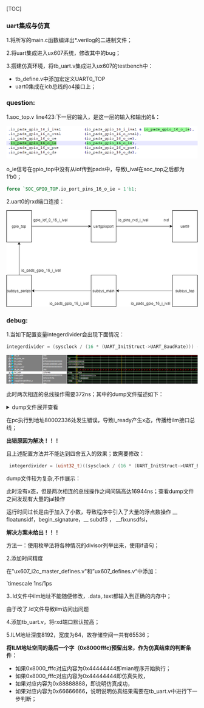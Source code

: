 [TOC]



### uart集成与仿真

1.将所写的main.c函数编译出*.verilog的二进制文件；

2.将uart集成进入ux607系统，修改其中的bug；

3.搭建仿真环境，将tb_uart.v集成进入ux607的testbench中：

- tb_define.v中添加宏定义UART0_TOP
- uart0集成在icb总线的o4接口上；





### question:

1.soc_top.v line423:下一层的输入，是这一层的输入和输出的&：

![image-20210413181526283](uart集成与仿真.assets/image-20210413181526283.png)

o_ie信号在gpio_top中没有从iof传到pads中，导致i_ival在soc_top之后都为1‘b0；

```verilog
force `SOC_GPIO_TOP.io_port_pins_16_o_ie = 1'b1;
```

2.uart0的rxd端口连接：

![](uart集成与仿真.assets/未命名绘图.png)



### debug:

1.当如下配置变量integerdivider会出现下面情况：

```c
integerdivider = (sysclock / (16 * (UART_InitStruct->UART_BaudRate))) - 1;  
```

![image-20210425113245601](uart集成与仿真.assets/image-20210425113245601.png)

此时两次相连的总线操作需要372ns；其中的dump文件描述如下：
<details>
<summary>dump文件展开查看</summary>
<pre><code>
000000008000230c <UART_Init>:
/**---------------------------- UART CSR Configuration -----------------------**/
    sysclock = FREQ_SYS;
	/** Determine the integer part **/
	/** Integer part computing in case Oversampling mode is 16 Samples **/
	integerdivider = (sysclock / (16 * (UART_InitStruct->UART_BaudRate))) - 1;    
	8000230c:	419c                	lw	a5,0(a1)
	tmpreg = (uint32_t)UART_InitStruct->UART_Status | UART_InitStruct->UART_Br_Gen 
	8000230e:	00c5a803          	lw	a6,12(a1)
				| UART_InitStruct->UART_Mode | UART_InitStruct->UART_Parity;
	80002312:	4990                	lw	a2,16(a1)
	integerdivider = (sysclock / (16 * (UART_InitStruct->UART_BaudRate))) - 1;    
	80002314:	0047971b          	slliw	a4,a5,0x4
	80002318:	00f427b7          	lui	a5,0xf42
	8000231c:	4007879b          	addiw	a5,a5,1024
	80002320:	02e7d7bb          	divuw	a5,a5,a4
	tmpreg = (uint32_t)UART_InitStruct->UART_Status | UART_InitStruct->UART_Br_Gen 
	80002324:	4598                	lw	a4,8(a1)
	80002326:	41d4                	lw	a3,4(a1)
	80002328:	01076733          	or	a4,a4,a6
				| UART_InitStruct->UART_Mode | UART_InitStruct->UART_Parity;
	8000232c:	8f51                	or	a4,a4,a2
	tmpreg = (uint32_t)UART_InitStruct->UART_Status | UART_InitStruct->UART_Br_Gen 
	8000232e:	8f55                	or	a4,a4,a3
	80002330:	2701                	sext.w	a4,a4
	UARTx->CR = tmpreg;
	80002332:	c158                	sw	a4,4(a0)
	integerdivider = (sysclock / (16 * (UART_InitStruct->UART_BaudRate))) - 1;    
	80002334:	37fd                	addiw	a5,a5,-1
	/** Write to UART CSR **/
	UARTx->CSR = (uint32_t)integerdivider << 16;
	80002336:	0107979b          	slliw	a5,a5,0x10
	8000233a:	c11c                	sw	a5,0(a0)
}
    8000233c:	8082                	ret
</code></pre>
</details> 

在pc执行到地址80002336处发生错误，导致i_ready产生x态，传播给ilm接口总线；

**出错原因为解决！！！**

且上述配置方法并不能达到四舍五入的效果；故需要修改：

```C
 integerdivider = (uint32_t)((sysclock / (16 * (UART_InitStruct->UART_BaudRate))) - 0.5);
```

dump文件较为复杂,不作展示：

此时没有x态，但是两次相连的总线操作之间间隔高达16944ns；查看dump文件之间发现有大量的jal操作

运行时间过长是由于加入了小数，导致程序中引入了大量的浮点数操作 __ floatunsidf，begin_signature，__ subdf3 ， __fixunsdfsi，

**解决方案未给出！！！**

方法一：使用枚举法将各种情况的divisor列举出来，使用if语句；



2.添加时间精度

在"ux607_i2c_master_defines.v"和”ux607_defines.v“中添加：

`timescale 1ns/1ps



3..ld文件中ilm地址不能随便修改，.data,.text都输入到正确的内存中；

由于改了.ld文件导致ilm访问出问题



4.添加tb_uart.v，将rxd端口默认拉高；



5.ILM地址深度8192，宽度为64，故存储空间一共有65536；

  **将ILM地址空间的最后一个字（0x8000fffc)预留出来，作为仿真结束的判断条件：**

- 如果0x8000_fffc对应内容为0x44444444即mian程序开始执行；
- 如果0x8000_fffc对应内容为0x44444444即仿真失败，
- 如果对应内容为0x88888888，即说明仿真成功，
- 如果对应内容为0x66666666，说明说明仿真结果需要在tb_uart.v中进行下一步判断；

